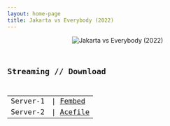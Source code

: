 ```yaml
---
layout: home-page
title: Jakarta vs Everybody (2022)
---
```

<center>
<img src="https://i.pinimg.com/originals/60/d1/46/60d146fb55b6eacbb6e95277d6b00691.jpg" alt="Jakarta vs Everybody (2022)">
</center>
<pre><code>
<h2>Streaming // Download</h2>
<table><tbody>
<tr>
<td>Server-1</td>
<td>| <a href="https://www.fembed.com/f/pw-pksmrlmwp03-" target="_blank">Fembed</a></td>
</tr>
<tr>
<td>Server-2</td>
<td>| <a href="https://acefile.co/f/70972051/hitsmovie21-com-jakarta-vs-everybody-2022-720p-mp4" target="_blank">Acefile</a></td>
</tr>
</tbody></table>
</code></pre>
